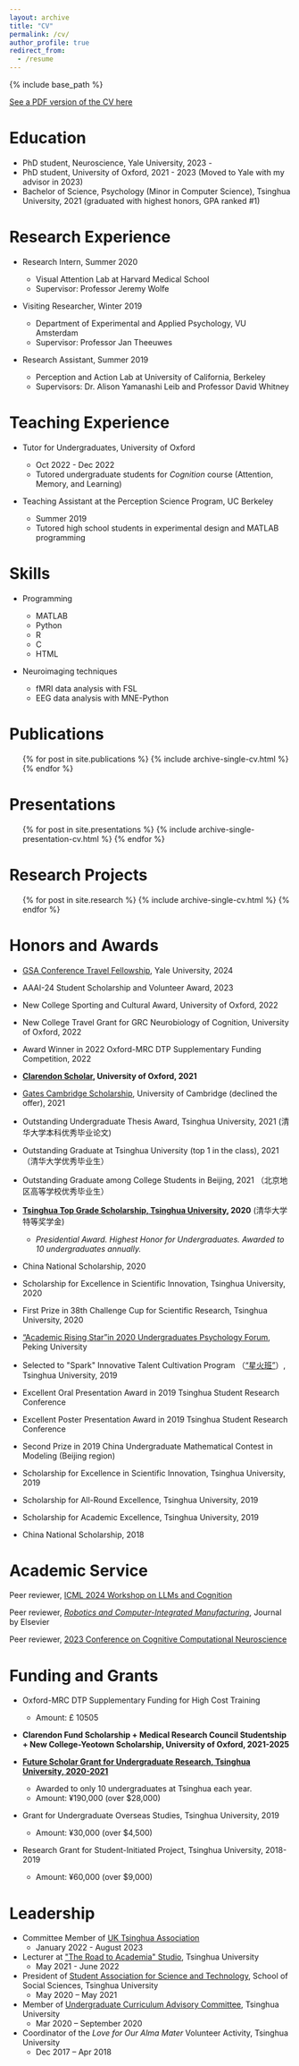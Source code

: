 ```yaml
---
layout: archive
title: "CV"
permalink: /cv/
author_profile: true
redirect_from:
  - /resume
---
```

{% include base_path %}

[See a PDF version of the CV here](https://daniel-gong.github.io/files/CV_DongyuGong_Jan2024.pdf)

Education
=========

* PhD student, Neuroscience, Yale University, 2023 -
* PhD student, University of Oxford, 2021 - 2023 (Moved to Yale with my advisor in 2023)
* Bachelor of Science, Psychology (Minor in Computer Science), Tsinghua University, 2021 (graduated with highest honors, GPA ranked #1)

Research Experience
===================

* Research Intern, Summer 2020

  * Visual Attention Lab at Harvard Medical School
  * Supervisor: Professor Jeremy Wolfe
* Visiting Researcher, Winter 2019

  * Department of Experimental and Applied Psychology, VU Amsterdam
  * Supervisor: Professor Jan Theeuwes
* Research Assistant, Summer 2019

  * Perception and Action Lab at University of California, Berkeley
  * Supervisors: Dr. Alison Yamanashi Leib and Professor David Whitney

# Teaching Experience

* Tutor for Undergraduates, University of Oxford

  * Oct 2022 - Dec 2022
  * Tutored undergraduate students for *Cognition* course (Attention, Memory, and Learning)
* Teaching Assistant at the Perception Science Program, UC Berkeley

  * Summer 2019
  * Tutored high school students in experimental design and MATLAB programming

Skills
======

* Programming

  * MATLAB
  * Python
  * R
  * C
  * HTML
* Neuroimaging techniques

  * fMRI data analysis with FSL
  * EEG data analysis with MNE-Python

Publications
============

<ul>{% for post in site.publications %}
    {% include archive-single-cv.html %}
  {% endfor %}</ul>

Presentations
=============

<ul>{% for post in site.presentations %}
    {% include archive-single-presentation-cv.html %}
  {% endfor %}</ul>

Research Projects
=================

<ul>{% for post in site.research %}
    {% include archive-single-cv.html %}
  {% endfor %}</ul>

Honors and Awards
=================

- [GSA Conference Travel Fellowship](https://gsa.yale.edu/ctf), Yale University, 2024
- AAAI-24 Student Scholarship and Volunteer Award, 2023
- New College Sporting and Cultural Award, University of Oxford, 2022
- New College Travel Grant for GRC Neurobiology of Cognition, University of Oxford, 2022
- Award Winner in 2022 Oxford-MRC DTP Supplementary Funding Competition, 2022
- **[Clarendon Scholar](https://www.ox.ac.uk/clarendon), University of Oxford, 2021**
- [Gates Cambridge Scholarship](https://en.wikipedia.org/wiki/Gates_Cambridge_Scholarship), University of Cambridge (declined the offer), 2021
- Outstanding Undergraduate Thesis Award, Tsinghua University, 2021 (清华大学本科优秀毕业论文)
- Outstanding Graduate at Tsinghua University (top 1 in the class), 2021 （清华大学优秀毕业生）
- Outstanding Graduate among College Students in Beijing, 2021 （北京地区高等学校优秀毕业生）
- **[Tsinghua Top Grade Scholarship, Tsinghua University](https://www.tsinghua.edu.cn/info/2275/85312.htm), 2020** (清华大学特等奖学金)

  - *Presidential Award. Highest Honor for Undergraduates. Awarded to 10 undergraduates annually.*
- China National Scholarship, 2020
- Scholarship for Excellence in Scientific Innovation, Tsinghua University, 2020
- First Prize in 38th Challenge Cup for Scientific Research, Tsinghua University, 2020
- [“Academic Rising Star”in 2020 Undergraduates Psychology Forum](https://www.psy.pku.edu.cn/xwzx/tzgg/344956.htm), Peking University
- Selected to "Spark" Innovative Talent Cultivation Program （[“星火班”](https://www.tsinghua.edu.cn/info/1182/35332.htm)）, Tsinghua University, 2019
- Excellent Oral Presentation Award in 2019 Tsinghua Student Research Conference
- Excellent Poster Presentation Award in 2019 Tsinghua Student Research Conference
- Second Prize in 2019 China Undergraduate Mathematical Contest in
  Modeling (Beijing region)
- Scholarship for Excellence in Scientific Innovation,  Tsinghua University, 2019
- Scholarship for All-Round Excellence,  Tsinghua University, 2019
- Scholarship for Academic Excellence,  Tsinghua University, 2019
- China National Scholarship, 2018

# Academic Service

Peer reviewer, [ICML 2024 Workshop on LLMs and Cognition](https://llm-cognition.github.io/)

Peer reviewer, *[Robotics and Computer-Integrated Manufacturing](https://www.sciencedirect.com/journal/robotics-and-computer-integrated-manufacturing)*, Journal by Elsevier

Peer reviewer, [2023 Conference on Cognitive Computational Neuroscience](https://2023.ccneuro.org/)

Funding and Grants
==================

* Oxford-MRC DTP Supplementary Funding for High Cost Training

  * Amount: £ 10505
* **Clarendon Fund Scholarship + Medical Research Council Studentship + New College-Yeotown Scholarship, University of Oxford, 2021-2025**
* **[Future Scholar Grant for Undergraduate Research, Tsinghua University, 2020-2021](https://www.psych.tsinghua.edu.cn/info/1197/1031.htm)**

  * Awarded to only 10 undergraduates at Tsinghua each year.
  * Amount: ¥190,000 (over $28,000)
* Grant for Undergraduate Overseas Studies, Tsinghua University, 2019

  * Amount: ¥30,000 (over $4,500)
* Research Grant for Student-Initiated Project, Tsinghua University, 2018-2019

  * Amount: ¥60,000 (over $9,000)

Leadership
==========

* Committee Member of [UK Tsinghua Association](https://www.tsinghua.org.cn/info/1158/21603.htm)
  * January 2022 - August 2023
* Lecturer at [&#34;The Road to Academia&#34; Studio](https://www.tsinghua.edu.cn/xtw/info/1015/1161.htm), Tsinghua University
  * May 2021 - June 2022
* President of [Student Association for Science and Technology](https://www.tsinghua.edu.cn/xtw/sdfg/xskxjsxhd.htm), School of Social Sciences, Tsinghua University
  * May 2020 – May 2021
* Member of [Undergraduate Curriculum Advisory Committee](https://www.tsinghua.edu.cn/info/2116/81060.htm), Tsinghua University
  * Mar 2020 – September 2020
* Coordinator of the _Love for Our Alma Mater_ Volunteer Activity, Tsinghua University
  * Dec 2017 – Apr 2018
